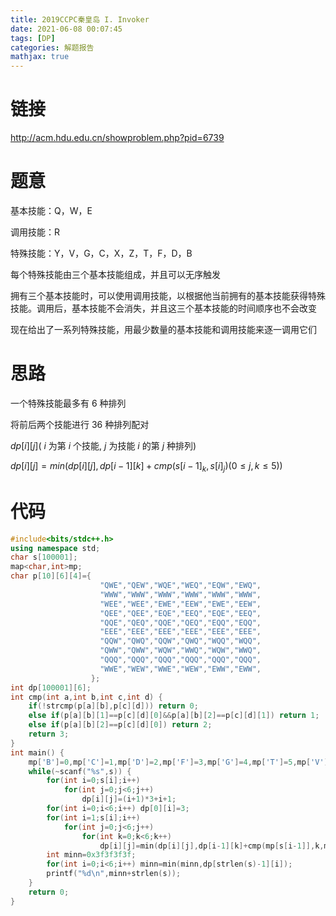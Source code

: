 ```yaml
---
title: 2019CCPC秦皇岛 I. Invoker
date: 2021-06-08 00:07:45
tags: [DP]
categories: 解题报告
mathjax: true
---
```


# 链接

<http://acm.hdu.edu.cn/showproblem.php?pid=6739>

# 题意

基本技能：Q，W，E

调用技能：R

特殊技能：Y，V，G，C，X，Z，T，F，D，B

每个特殊技能由三个基本技能组成，并且可以无序触发

拥有三个基本技能时，可以使用调用技能，以根据他当前拥有的基本技能获得特殊技能。调用后，基本技能不会消失，并且这三个基本技能的时间顺序也不会改变

现在给出了一系列特殊技能，用最少数量的基本技能和调用技能来逐一调用它们

<!--more-->

# 思路

一个特殊技能最多有 $6$ 种排列

将前后两个技能进行 $36$ 种排列配对

$dp[i][j]$( $i$ 为第 $i$ 个技能, $j$ 为技能 $i$ 的第 $j$ 种排列)

$dp[i][j]=min(dp[i][j],dp[i-1][k]+cmp(s[i-1]_{k},s[i]_j)(0\le j,k\le 5))$

# 代码

```cpp
#include<bits/stdc++.h>
using namespace std;
char s[100001];
map<char,int>mp;
char p[10][6][4]={
                    "QWE","QEW","WQE","WEQ","EQW","EWQ",
                    "WWW","WWW","WWW","WWW","WWW","WWW",
                    "WEE","WEE","EWE","EEW","EWE","EEW",
                    "QEE","QEE","EQE","EEQ","EQE","EEQ",
                    "QQE","QEQ","QQE","QEQ","EQQ","EQQ",
                    "EEE","EEE","EEE","EEE","EEE","EEE",
                    "QQW","QWQ","QQW","QWQ","WQQ","WQQ",
                    "QWW","QWW","WQW","WWQ","WQW","WWQ",
                    "QQQ","QQQ","QQQ","QQQ","QQQ","QQQ",
                    "WWE","WEW","WWE","WEW","EWW","EWW",
                  };
int dp[100001][6];
int cmp(int a,int b,int c,int d) {
    if(!strcmp(p[a][b],p[c][d])) return 0;
    else if(p[a][b][1]==p[c][d][0]&&p[a][b][2]==p[c][d][1]) return 1;
    else if(p[a][b][2]==p[c][d][0]) return 2;
    return 3;
}
int main() {
    mp['B']=0,mp['C']=1,mp['D']=2,mp['F']=3,mp['G']=4,mp['T']=5,mp['V']=6,mp['X']=7,mp['Y']=8,mp['Z']=9;
    while(~scanf("%s",s)) {
        for(int i=0;s[i];i++)
            for(int j=0;j<6;j++)
                dp[i][j]=(i+1)*3+i+1;
        for(int i=0;i<6;i++) dp[0][i]=3;
        for(int i=1;s[i];i++)
            for(int j=0;j<6;j++)
                for(int k=0;k<6;k++)
                    dp[i][j]=min(dp[i][j],dp[i-1][k]+cmp(mp[s[i-1]],k,mp[s[i]],j));
        int minn=0x3f3f3f3f;
        for(int i=0;i<6;i++) minn=min(minn,dp[strlen(s)-1][i]);
        printf("%d\n",minn+strlen(s));
    }
    return 0;
}
```
